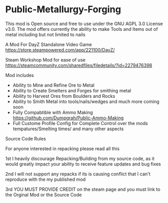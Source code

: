 # Public-Metallurgy-Forging
This mod is Open source and free to use under the GNU AGPL 3.0 License v3.0. The mod offers currently the ability to make Tools and Items out of metal including but not limited to nails


A Mod For DayZ Standalone Video Game https://store.steampowered.com/app/221100/DayZ/

Steam Workshop Mod for ease of use
https://steamcommunity.com/sharedfiles/filedetails/?id=2279476398

Mod includes
- Ability to Mine and Refine Ore to Metal
- Ability to Create Smelters and Forges for smithing metal
- Ability to Harvest Ores from Boulders and Rocks
- Ability to Smith Metal into tools/nails/wedges and much more coming soon
- Fully Compabtible with Ammo Making https://github.com/Dumpgrah/Public-Ammo-Making
- Full Custome Profile Config for Complete Control over the mods tempatures/Smelting times/ and many other aspects



Source Code Rules

For anyone interested in repacking please read all this

1st I heavily discourage Repacking/Building from my source code, as it would greatly impact your ability to receive feature updates and bug fixes

2nd I will not support any repacks if its is causing conflict that I can't reproduce with the my published mod

3rd YOU MUST PROVIDE CREDIT on the steam page and you must link to the Orginal Mod or the Source Code
